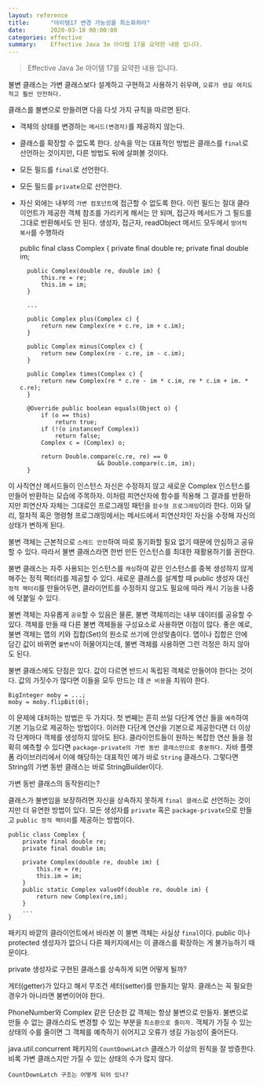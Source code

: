 ```yaml
---
layout: reference
title:      "아이템17 변경 가능성을 최소화하라"
date:       2020-03-10 00:00:00
categories: effective
summary:    Effective Java 3e 아이템 17을 요약한 내용 입니다.
---
```


> Effective Java 3e 아이템 17를 요약한 내용 입니다.

불변 클래스는 가변 클래스보다 설계하고 구현하고 사용하기 쉬우며, `오류가 생길 여지도 적고 훨씬 안전하다.` 

클래스를 불변으로 만들려면 다음 다섯 가지 규칙을 따르면 된다. 

- 객체의 상태를 변경하는 `메서드(변경자)`를 제공하지 않는다.
- 클래스를 확장할 수 없도록 한다. 상속을 막는 대표적인 방법은 클래스를 `final`로 선언하는 것이지만, 다른 방법도 뒤에 살펴볼 것이다.
- 모든 필드를 `final`로 선언한다.
- 모든 필드를 `private`으로 선언한다.
- 자신 외에는 내부의 `가변 컴포넌트`에 접근할 수 없도록 한다. 이런 필드는 절대 클라이언트가 제공한 객체 참조를 가리키게 해서는 안 되며, 접근자 메서드가 그 필드를 그대로 반환해서도 안 된다. 생성자, 접근자, readObject 메서드 모두에서 `방어적 복사`를 수행하라

    public final class Complex {
    	private final double re;
    	private final double im;
    
    	public Complex(double re, double im) {
    		this.re = re;
    		this.im = im;
    	}
    
    	...
    
    	public Complex plus(Complex c) {
    		return new Complex(re + c.re, im + c.im);
    	}
    
    	public Complex minus(Complex c) {
    		return new Complex(re - c.re, im - c.im);
    	}
    
    	public Complex times(Complex c) {
    		return new Complex(re * c.re - im * c.im, re * c.im + im. * c.re);
    	}
    
    	@Override public boolean equals(Object o) {
    		if (o == this)
    			return true;
    		if (!(o instanceof Complex))
    			return false;
    		Complex c = (Complex) o;
    
    		return Double.compare(c.re, re) == 0
    						&& Double.compare(c.im, im);
    	}

이 사칙연산 메서드들이 인스턴스 자신은 수정하지 않고 새로운 Complex 인스턴스를 만들어 반환하는 모습에 주목하자. 이처럼 피연산자에 함수를 적용해 그 결과를 반환하지만 피연산자 자체는 그대로인 프로그래밍 패턴을 `함수형 프로그래밍`이라 한다. 이와 달리, 절차적 혹은 명령형 프로그래밍에서는 메서드에서 피연산자인 자신을 수정해 자신의 상태가 변하게 된다. 

불변 객체는 근본적으로 `스레드 안전`하여 따로 동기화할 필요 없기 때문에 안심하고 공유할 수 있다. 따라서 불변 클래스라면 한번 만든 인스턴스를 최대한 재활용하기를 권한다. 

불변 클래스는 자주 사용되는 인스턴스를 `캐싱`하여 같은 인스턴스를 중복 생성하지 않게 해주는 정적 팩터리를 제공할 수 있다. 새로운 클래스를 설계할 때 public 생성자 대신 `정적 팩터리`를 만들어두면, 클라이언트를 수정하지 않고도 필요에 따라 캐시 기능을 나중에 덧붙일 수 있다. 

불변 객체는 자유롭게 `공유`할 수 있음은 물론, 불변 객체끼리는 내부 데이터를 공유할 수 있다. 객체를 만들 때 다른 불변 객체들을 구성요소로 사용하면 이점이 많다. 좋은 예로, 불변 객체는 맵의 키와 집합(Set)의 원소로 쓰기에 안성맞춤이다. 맵이나 집합은 안에 담긴 값이 바뀌면 `불변식`이 허물어지는데, 불변 객체를 사용하면 그런 걱정은 하지 않아도 된다. 

불변 클래스에도 단점은 있다. 값이 다르면 반드시 독립된 객체로 만들어야 한다는 것이다. 값의 가짓수가 많다면 이들을 모두 만드는 데 `큰 비용`을 치워야 한다. 

    BigInteger moby = ...;
    moby = moby.flipBit(0);

이 문제에 대처하는 방법은 두 가지다. 첫 번째는 흔히 쓰일 다단계 연산 들을 `예측`하여 기본 기능으로 제공하는 방법이다. 이러한 다단계 연산을 기본으로 제공한다면 더 이상 각 단계마다 객체를 생성하지 않아도 된다. 클라이언트들이 원하는 복잡한 연산 들을 정확히 예측할 수 있다면 `package-private의 가변 동반 클래스만으로 충분하다.`  자바 플랫폼 라이브러리에서 이에 해당하는 대표적인 예가 바로 `String` 클래스다. 그렇다면 String의 가변 동반 클래스는 바로 StringBuilder이다. 

가변 동반 클래스의 동작원리는?

클래스가 불변임을 보장하려면 자신을 상속하지 못하게 `final 클래스`로 선언하는 것이지만 더 유연한 방법이 있다. 모든 생성자를 `private` 혹은 `package-private`으로 만들고 `public 정적 팩터리`를 제공하는 방법이다. 

    public class Complex {
    	private final double re;
    	private final double im;
    
    	private Complex(double re, double im) {
    		this.re = re;
    		this.im = im;
    	}
    	public static Complex valueOf(double re, double im) {
    		return new Complex(re,im);
    	}
    	...
    }

패키지 바깥의 클라이언트에서 바라본 이 불변 객체는 사실상 `final`이다. public 이나 protected 생성자가 없으니 다른 패키지에서는 이 클래스를 확장하는 게 불가능하기 때문이다. 

private 생성자로 구현된 클래스를 상속하게 되면 어떻게 될까?

게터(getter)가 있다고 해서 무조건 세터(setter)를 만들지는 말자. 클래스는 꼭 필요한 경우가 아니라면 불변이어야 한다. 

PhoneNumber와 Complex 같은 단순한 값 객체는 항상 불변으로 만들자. 불변으로 만들 수 없는 클래스라도 변경할 수 있는 부분을 `최소환으로 줄이자.` 객체가 가질 수 있는 상태의 수를 줄이면 그 객체를 예측하기 쉬어지고 오류가 생길 가능성이 줄어든다. 

java.util.concurrent 패키지의 `CountDownLatch` 클래스가 이상의 원칙을 잘 방증한다. 비록 가변 클래스지만 가질 수 있는 상태의 수가 많지 않다. 

`CountDownLatch 구조는 어떻게 되어 있나?`